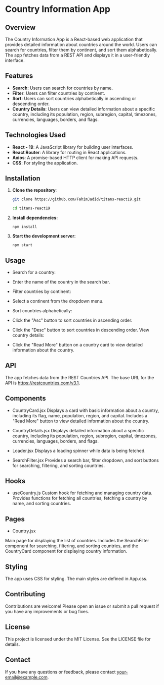 # Country Information App

## Overview

The Country Information App is a React-based web application that provides detailed information about countries around the world. Users can search for countries, filter them by continent, and sort them alphabetically. The app fetches data from a REST API and displays it in a user-friendly interface.

## Features

- **Search**: Users can search for countries by name.
- **Filter**: Users can filter countries by continent.
- **Sort**: Users can sort countries alphabetically in ascending or descending order.
- **Country Details**: Users can view detailed information about a specific country, including its population, region, subregion, capital, timezones, currencies, languages, borders, and flags.

## Technologies Used

- **React - 19**: A JavaScript library for building user interfaces.
- **React Router**: A library for routing in React applications.
- **Axios**: A promise-based HTTP client for making API requests.
- **CSS**: For styling the application.

## Installation

1. **Clone the repository**:
   ```bash
   git clone https://github.com/FahimJadid/titans-react19.git
   
   cd titans-react19
    ```

2. **Install dependencies:**
    ```
    npm install
    ```


3. **Start the development server:**
    ```
    npm start
    ```

## Usage
- Search for a country:

- Enter the name of the country in the search bar.
- Filter countries by continent:

- Select a continent from the dropdown menu.
- Sort countries alphabetically:

- Click the "Asc" button to sort countries in ascending order.
- Click the "Desc" button to sort countries in descending order.
View country details:

- Click the "Read More" button on a country card to view detailed information about the country.

## API
The app fetches data from the REST Countries API. The base URL for the API is https://restcountries.com/v3.1.

## Components
- CountryCard.jsx
Displays a card with basic information about a country, including its flag, name, population, region, and capital. Includes a "Read More" button to view detailed information about the country.

- CountryDetails.jsx
Displays detailed information about a specific country, including its population, region, subregion, capital, timezones, currencies, languages, borders, and flags.

- Loader.jsx
Displays a loading spinner while data is being fetched.

- SearchFilter.jsx
Provides a search bar, filter dropdown, and sort buttons for searching, filtering, and sorting countries.

## Hooks
- useCountry.js
Custom hook for fetching and managing country data. Provides functions for fetching all countries, fetching a country by name, and sorting countries.

## Pages
- Country.jsx

Main page for displaying the list of countries. Includes the SearchFilter component for searching, filtering, and sorting countries, and the CountryCard component for displaying country information.

## Styling
The app uses CSS for styling. The main styles are defined in App.css.

## Contributing
Contributions are welcome! Please open an issue or submit a pull request if you have any improvements or bug fixes.

## License
This project is licensed under the MIT License. See the LICENSE file for details.

## Contact
If you have any questions or feedback, please contact your-email@example.com.